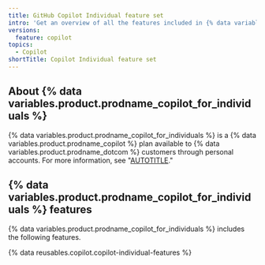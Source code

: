```yaml
---
title: GitHub Copilot Individual feature set
intro: 'Get an overview of all the features included in {% data variables.product.prodname_copilot_for_individuals %}.'
versions:
  feature: copilot
topics:
  - Copilot
shortTitle: Copilot Individual feature set
---
```


## About {% data variables.product.prodname_copilot_for_individuals %}

{% data variables.product.prodname_copilot_for_individuals %} is a {% data variables.product.prodname_copilot %} plan available to {% data variables.product.prodname_dotcom %} customers through personal accounts. For more information, see "[AUTOTITLE](/copilot/copilot-individual/about-github-copilot-individual)."

## {% data variables.product.prodname_copilot_for_individuals %} features

{% data variables.product.prodname_copilot_for_individuals %} includes the following features.

{% data reusables.copilot.copilot-individual-features %}
